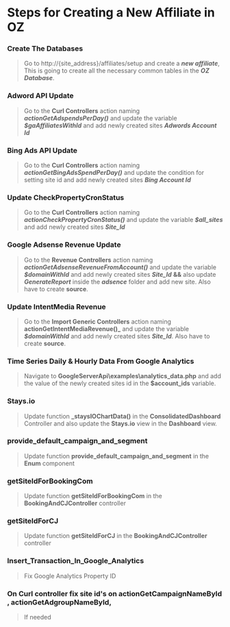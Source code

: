 # Steps for Creating a New Affiliate in OZ
### Create The Databases
> Go to http://{site_address}/affiliates/setup and create a **_new affiliate_**, This is going to create all the necessary common tables in the **_OZ Database_**.

### Adword API Update
>  Go to the **Curl Controllers** action naming **_actionGetAdspendsPerDay()_** and update the variable **_$gaAffiliatesWithId_** and add newly created sites **_Adwords Account Id_**

### Bing Ads API Update
>  Go to the **Curl Controllers** action naming **_actionGetBingAdsSpendPerDay()_** and update the condition for setting site id and add newly created sites **_Bing Account Id_**

### Update CheckPropertyCronStatus
>  Go to the **Curl Controllers** action naming **_actionCheckPropertyCronStatus()_** and update the variable **_$all_sites_** and add newly created sites **_Site_Id_**

### Google Adsense Revenue Update
>  Go to the **Revenue Controllers** action naming **_actionGetAdsenseRevenueFromAccount()_** and update the variable **_$domainWithId_** and add newly created sites **_Site_Id_** **&&** also update **_GenerateReport_** inside the **_adsence_** folder and add new site. Also have to create **source**.

### Update IntentMedia Revenue 
>  Go to the **Import Generic Controllers** action naming **actionGetIntentMediaRevenue()_** and update the variable **_$domainWithId_** and add newly created sites **_Site_Id_**.  Also have to create **source**.

### Time Series Daily & Hourly Data From Google Analytics
>  Navigate to **GoogleServerApi\examples\analytics_data.php** and add the value of the newly created sites id in the **$account_ids** variable.

### Stays.io
>  Update function **_staysIOChartData()** in the **ConsolidatedDashboard** Controller and also update the **Stays.io** view in the **Dashboard** view.

### provide_default_campaign_and_segment
> Update function **provide_default_campaign_and_segment** in the **Enum** component

### getSiteIdForBookingCom
> Update function **getSiteIdForBookingCom** in the **BookingAndCJController** controller

### getSiteIdForCJ
> Update function **getSiteIdForCJ** in the **BookingAndCJController** controller

### Insert_Transaction_In_Google_Analytics
> Fix Google Analytics Property ID

### On Curl controller fix site id's on actionGetCampaignNameById , actionGetAdgroupNameById,
> If needed


